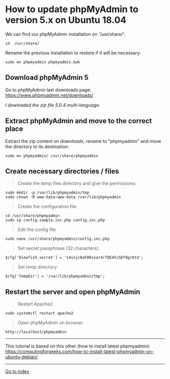 # How to update phpMyAdmin to version 5.x on Ubuntu 18.04

We can find our phpMyAdmin installation on '/usr/share/':

    cd  /usr/share/

Rename the previous installation to restore if it will be necessary:

    sudo mv phpmyadmin phpmyadmin.bak


## Download phpMyAdmin 5

Go to phpMyAdmin last downloads page:
https://www.phpmyadmin.net/downloads/

*I dowloaded the zip file 5.0.4 multi-language.*


## Extract phpMyAdmin and move to the correct place

Extract the zip content on *downloads*, rename to "phpmyadmin" and
move the directory to its destination:

    sudo mv phpmyadmin/ /usr/share/phpmyadmin


## Create necessary directories / files

> Create the temp files directory and give the permissions:

    sudo mkdir -p /var/lib/phpmyadmin/tmp
    sudo chown -R www-data:www-data /var/lib/phpmyadmin

> Create the configuration file

    cd /usr/share/phpmyadmin
    sudo cp config.sample.inc.php config.inc.php

> Edit the config file

    sudo nano /usr/share/phpmyadmin/config.inc.php

> Set secret passphrase (32 characters):

    $cfg['blowfish_secret'] = 's4injc8aFDRssar4rfDE45cSDf9gr6td';

> Set temp directory:

    $cfg['TempDir'] = '/var/lib/phpmyadmin/tmp';


## Restart the server and open phpMyAdmin

> Restart Apache2

    sudo systemctl restart apache2

> Open phpMyAdmin on browser.

    http://localhost/phpmyadmin


***

This tutorial is based on this other (how to install latest phpmyadmin):
    https://computingforgeeks.com/how-to-install-latest-phpmyadmin-on-ubuntu-debian/

***

[Go to index](../../README.md)

